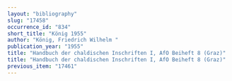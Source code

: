 ```yaml
---
layout: "bibliography"
slug: "17458"
occurrence_id: "834"
short_title: "König 1955"
author: "König, Friedrich Wilhelm "
publication_year: "1955"
title: "Handbuch der chaldischen Inschriften I, AfO Beiheft 8 (Graz)"
title: "Handbuch der chaldischen Inschriften I, AfO Beiheft 8 (Graz)"
previous_item: "17461"
---
```

